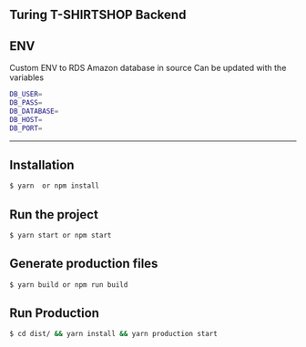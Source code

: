 ## Turing T-SHIRTSHOP Backend

## ENV
Custom ENV to RDS Amazon database in source
Can be updated with the variables
```bash
DB_USER=
DB_PASS=
DB_DATABASE=
DB_HOST=
DB_PORT=
```
----
## Installation
```bash
$ yarn  or npm install
```
## Run the project
```bash
$ yarn start or npm start
```

## Generate production files
```bash
$ yarn build or npm run build
```

## Run Production
```bash
$ cd dist/ && yarn install && yarn production start
```